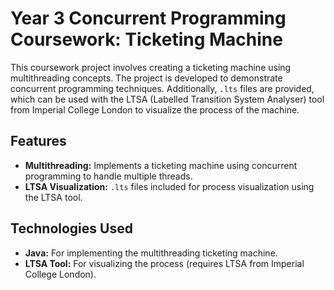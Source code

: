 # Year 3 Concurrent Programming Coursework: Ticketing Machine

This coursework project involves creating a ticketing machine using multithreading concepts. The project is developed to demonstrate concurrent programming techniques. Additionally, `.lts` files are provided, which can be used with the LTSA (Labelled Transition System Analyser) tool from Imperial College London to visualize the process of the machine.

## Features

- **Multithreading:** Implements a ticketing machine using concurrent programming to handle multiple threads.
- **LTSA Visualization:** `.lts` files included for process visualization using the LTSA tool.

## Technologies Used

- **Java:** For implementing the multithreading ticketing machine.
- **LTSA Tool:** For visualizing the process (requires LTSA from Imperial College London).
